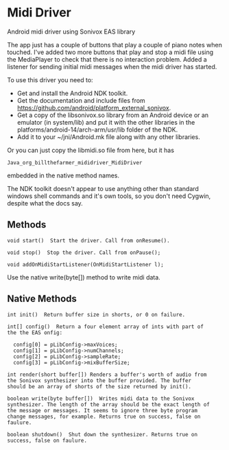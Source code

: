 Midi Driver
===========

Android midi driver using Sonivox EAS library

The app just has a couple of buttons that play a couple of piano notes when touched. I've added two more buttons that play and stop a midi file using the MediaPlayer to check that there is no interaction problem. Added a listener for sending initial midi messages when the midi driver has started.

To use this driver you need to:

  * Get and install the Android NDK toolkit.
  * Get the documentation and include files from https://github.com/android/platform_external_sonivox.
  * Get a copy of the libsonivox.so library from an Android device or an emulator (in system/lib) and put it with the other libraries in the platforms/android-14/arch-arm/usr/lib folder of the NDK.
  * Add it to your ~/jni/Android.mk file along with any other libraries.

Or you can just copy the libmidi.so file from here, but it has

    Java_org_billthefarmer_mididriver_MidiDriver

embedded in the native method names.

The NDK toolkit doesn't appear to use anything other than standard windows shell commands and it's own tools, so you don't need Cygwin, despite what the docs say.

## Methods

	void start()  Start the driver. Call from onResume().

	void stop()  Stop the driver. Call from onPause();

	void addOnMidiStartListener(OnMidiStartListener l);

Use the native write(byte[]) method to write midi data.

## Native Methods

	int init()  Return buffer size in shorts, or 0 on failure.
	
	int[] config()  Return a four element array of ints with part of
	the the EAS onfig:

      config[0] = pLibConfig->maxVoices;
      config[1] = pLibConfig->numChannels;
      config[2] = pLibConfig->sampleRate;
      config[3] = pLibConfig->mixBufferSize;

	int render(short buffer[]) Renders a buffer's worth of audio from
	the Sonivox synthesizer into the buffer provided. The buffer
	should be an array of shorts of the size returned by init().

	boolean write(byte buffer[])  Writes midi data to the Sonivox
	synthesizer. The length of the array should be the exact length of
	the message or messages. It seems to ignore three byte program
	change messages, for example. Returns true on success, false on
	faulure.

	boolean shutdown()  Shut down the synthesizer. Returns true on
	success, false on faulure.
